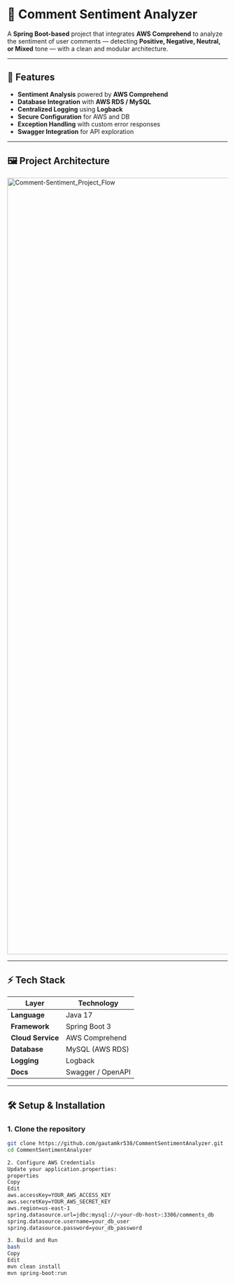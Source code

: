# 📝 Comment Sentiment Analyzer

A **Spring Boot-based** project that integrates **AWS Comprehend** to analyze the sentiment of user comments — detecting **Positive, Negative, Neutral, or Mixed** tone — with a clean and modular architecture.

---

## 🚀 Features

- **Sentiment Analysis** powered by **AWS Comprehend**  
- **Database Integration** with **AWS RDS / MySQL**  
- **Centralized Logging** using **Logback**  
- **Secure Configuration** for AWS and DB  
- **Exception Handling** with custom error responses  
- **Swagger Integration** for API exploration  

---

## 🖼️ Project Architecture

<img width="3840" height="1771" alt="Comment-Sentiment_Project_Flow" src="https://github.com/user-attachments/assets/8b549211-60e1-440c-9101-b78ca43e3d10" />

---

## ⚡ Tech Stack

| Layer             | Technology             |
|-------------------|-----------------------|
| **Language**      | Java 17 |
| **Framework**     | Spring Boot 3 |
| **Cloud Service** | AWS Comprehend |
| **Database**      | MySQL (AWS RDS) |
| **Logging**       | Logback |
| **Docs**          | Swagger / OpenAPI |

---

## 🛠️ Setup & Installation

### **1. Clone the repository**
```bash
git clone https://github.com/gautamkr538/CommentSentimentAnalyzer.git
cd CommentSentimentAnalyzer

2. Configure AWS Credentials
Update your application.properties:
properties
Copy
Edit
aws.accessKey=YOUR_AWS_ACCESS_KEY
aws.secretKey=YOUR_AWS_SECRET_KEY
aws.region=us-east-1
spring.datasource.url=jdbc:mysql://<your-db-host>:3306/comments_db
spring.datasource.username=your_db_user
spring.datasource.password=your_db_password

3. Build and Run
bash
Copy
Edit
mvn clean install
mvn spring-boot:run
